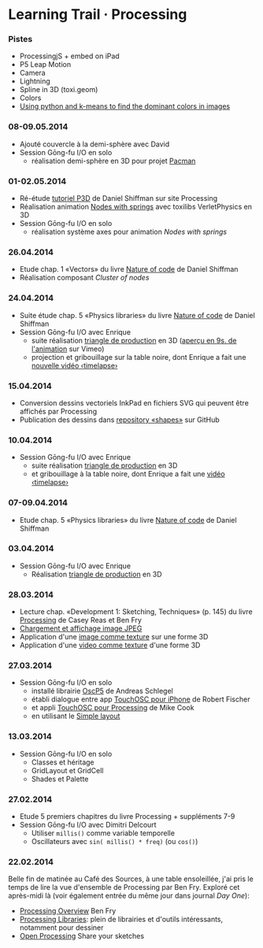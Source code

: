 # Learning Trail · Processing

### Pistes

* ProcessingjS + embed on iPad
* P5 Leap Motion
* Camera
* Lightning
* Spline in 3D (toxi.geom)
* Colors
* [Using python and k-means to find the dominant colors in images](http://charlesleifer.com/blog/using-python-and-k-means-to-find-the-dominant-colors-in-images/)

### 08-09.05.2014

* Ajouté couvercle à la demi-sphère avec David
* Session Gōng-fu I/O en solo
  * réalisation demi-sphère en 3D pour projet [Pacman](https://github.com/gongfuio/Pacman)

### 01-02.05.2014

* Ré-étude [tutoriel P3D](http://www.processing.org/tutorials/p3d/) de Daniel Shiffman sur site Processing
* Réalisation animation [Nodes with springs](https://github.com/olange/learning-processing/tree/master/pde/sketch_particles) avec toxilibs VerletPhysics en 3D
* Session Gōng-fu I/O en solo
  * réalisation système axes pour animation _Nodes with springs_

### 26.04.2014

* Etude chap. 1 «Vectors» du livre [Nature of code](http://natureofcode.com/book/chapter-5-physics-libraries/) de Daniel Shiffman
* Réalisation composant _Cluster of nodes_

### 24.04.2014

* Suite étude chap. 5 «Physics libraries» du livre [Nature of code](http://natureofcode.com/book/chapter-5-physics-libraries/) de Daniel Shiffman
* Session Gōng-fu I/O avec Enrique
  * suite réalisation [triangle de production](https://github.com/gongfuio/Girafe/tree/master/sketch_triangle_production) en 3D ([aperçu en 9s. de l'animation](https://vimeo.com/92920664) sur Vimeo)
  * projection et gribouillage sur la table noire, dont Enrique a fait une [nouvelle vidéo ‹timelapse›](https://vimeo.com/92920851)

### 15.04.2014

* Conversion dessins vectoriels InkPad en fichiers SVG qui peuvent être affichés par Processing
* Publication des dessins dans [repository «shapes»](http://github.com/olange/shapes) sur GitHub

### 10.04.2014

* Session Gōng-fu I/O avec Enrique
  * suite réalisation [triangle de production](https://github.com/gongfuio/Girafe/tree/master/sketch_triangle_production) en 3D
  * et gribouillage à la table noire, dont Enrique a fait une [vidéo ‹timelapse›](https://vimeo.com/91696987)

### 07-09.04.2014

* Etude chap. 5 «Physics libraries» du livre [Nature of code](http://natureofcode.com/book/chapter-5-physics-libraries/) de Daniel Shiffman

### 03.04.2014

* Session Gōng-fu I/O avec Enrique
  * Réalisation [triangle de production](https://github.com/gongfuio/Girafe/tree/master/sketch_triangle_production) en 3D

### 28.03.2014

* Lecture chap. «Development 1: Sketching, Techniques» (p. 145) du livre [Processing](Discovering-Processing.md#books) de Casey Reas et Ben Fry
* [Chargement et affichage image JPEG](pde/sketch_images/sketch_images.pde)
* Application d'une [image comme texture](pde/sketch_shapes_3d/sketch_shapes_3d.pde) sur une forme 3D
* Application d'une [video comme texture](pde/sketch_textures/sketch_textures.pde) d'une forme 3D

### 27.03.2014

* Session Gōng-fu I/O en solo
   * installé librairie [OscP5](http://www.sojamo.de/libraries/oscp5/) de Andreas Schlegel
   * établi dialogue entre app [TouchOSC pour iPhone](http://hexler.net/docs/touchosc-configuration-connections-osc) de Robert Fischer
   * et appli [TouchOSC pour Processing](http://www.thebox.myzen.co.uk/Mac_Apps/Processing.html) de Mike Cook
   * en utilisant le [Simple layout](https://mobile.twitter.com/gongfuio/status/449526276554891264/photo/1)

### 13.03.2014

 * Session Gōng-fu I/O en solo
   * Classes et héritage
   * GridLayout et GridCell
   * Shades et Palette
 
### 27.02.2014

* Etude 5 premiers chapitres du livre Processing + suppléments 7-9
* Session Gōng-fu I/O avec Dimitri Delcourt
  * Utiliser `millis()` comme variable temporelle
  * Oscillateurs avec `sin( millis() * freq)` (ou `cos()`)

### 22.02.2014

Belle fin de matinée au Café des Sources, à une table ensoleillée, j'ai pris le temps de lire la vue d'ensemble de Processing par Ben Fry. Exploré cet après-midi là (voir également entrée du même jour dans journal _Day One_):

* [Processing Overview](http://processing.org/tutorials/overview/) Ben Fry
* [Processing Libraries](http://processing.org/reference/libraries/): plein de librairies et d'outils intéressants, notamment pour dessiner
* [Open Processing](http://www.openprocessing.org) Share your sketches
